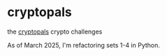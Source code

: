 # cryptopals
the [cryptopals](https://cryptopals.com) crypto challenges

As of March 2025, I'm refactoring sets 1-4 in Python.